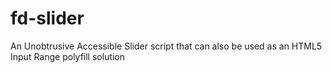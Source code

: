 fd-slider
=========

An Unobtrusive Accessible Slider script that can also be used as an HTML5 Input Range polyfill solution
